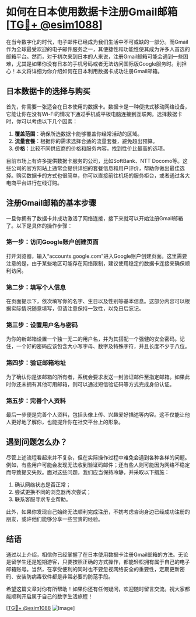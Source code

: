# 如何在日本使用数据卡注册Gmail邮箱[[TG💪+ @esim1088](https://t.me/s/esim1088)]

在当今数字化的时代，电子邮件已经成为我们生活中不可或缺的一部分。而Gmail作为全球最受欢迎的电子邮件服务之一，其便捷性和功能性使其成为许多人首选的邮箱平台。然而，对于初次来到日本的人来说，注册Gmail邮箱可能会遇到一些困难，尤其是如果你没有日本的手机号码或者无法访问国际版Google服务时。别担心！本文将详细为你介绍如何在日本利用数据卡成功注册Gmail邮箱。

## 日本数据卡的选择与购买

首先，你需要一张适合在日本使用的数据卡。数据卡是一种便携式移动网络设备，它能让你在没有Wi-Fi的情况下通过手机或平板电脑连接到互联网。选择数据卡时，你可以考虑以下几个因素：

1. **覆盖范围**：确保所选数据卡能够覆盖你经常活动的区域。
2. **流量套餐**：根据你的需求选择合适的流量套餐，避免超出预算。
3. **价格**：比较不同供应商的价格和服务内容，找到性价比最高的选项。

目前市场上有许多提供数据卡服务的公司，比如SoftBank、NTT Docomo等。这些公司的官方网站上通常会提供详细的套餐信息和用户评价，帮助你做出最佳选择。购买数据卡的方式也很简单，你可以直接前往机场的服务柜台，或者通过各大电商平台进行在线订购。

## 注册Gmail邮箱的基本步骤

一旦你拥有了数据卡并成功激活了网络连接，接下来就可以开始注册Gmail邮箱了。以下是具体的操作步骤：

### 第一步：访问Google账户创建页面

打开浏览器，输入“accounts.google.com”进入Google账户创建页面。这里需要注意的是，由于某些地区可能存在网络限制，建议使用稳定的数据卡连接来确保顺利访问。

### 第二步：填写个人信息

在页面提示下，依次填写你的名字、生日以及性别等基本信息。这部分内容可以根据实际情况随意填写，但请注意保持一致性，以免日后忘记。

### 第三步：设置用户名与密码

为你的新邮箱设置一个独一无二的用户名，并为其搭配一个强健的安全密码。记住，一个好的密码应该包含大小写字母、数字及特殊字符，并且长度不少于八位。

### 第四步：验证邮箱地址

为了确认你是该邮箱的所有者，系统会要求发送一封验证邮件至指定邮箱。如果此时你还未拥有其他可用邮箱，则可以通过短信验证码等方式完成身份认证。

### 第五步：完善个人资料

最后一步便是完善个人资料，包括头像上传、兴趣爱好描述等内容。这不仅能让他人更好地了解你，也能提升你在社交平台上的形象。

## 遇到问题怎么办？

尽管上述流程看起来并不复杂，但在实际操作过程中难免会遇到各种各样的问题。例如，有些用户可能会发现无法收到验证码邮件；还有些人则可能因为网络不稳定而导致提交失败。面对这些问题，我们应当保持冷静，并采取以下措施：

1. 确认网络状态是否正常；
2. 尝试更换不同的浏览器再次尝试；
3. 联系客服寻求专业帮助。

此外，如果你发现自己始终无法顺利完成注册，不妨考虑咨询身边已经成功注册的朋友，或许他们能够分享一些宝贵的经验。

## 结语

通过以上介绍，相信你已经掌握了在日本使用数据卡注册Gmail邮箱的方法。无论是留学生还是短期游客，只要按照正确的方式操作，都能轻松拥有属于自己的电子邮箱账号。当然，在享受便利的同时也不要忽视网络安全的重要性，定期更新密码、安装防病毒软件都是非常必要的防范手段。

希望这篇文章对你有所帮助！如果你还有任何疑问，欢迎随时留言交流。祝大家都能顺利开启属于自己的数字生活旅程！

[[TG💪+ @esim1088](https://t.me/s/esim1088) ![Image](https://i.postimg.cc/4NQfJmqS/Snipaste-2025-05-13-00-14-12.png)]